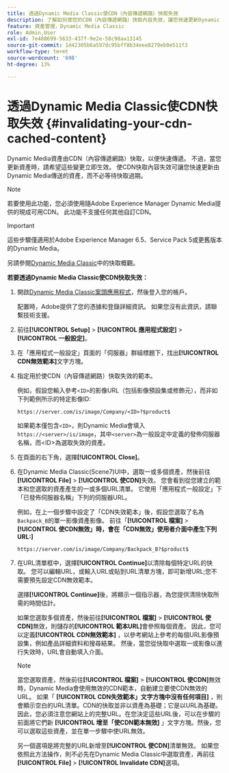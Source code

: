 ```yaml
---
title: 透過Dynamic Media Classic使CDN（內容傳遞網路）快取失效
description: 了解如何使您的CDN（內容傳遞網路）快取內容失效，讓您快速更新Dynamic Media所傳送的資產，而不必等待快取過期。
feature: 資產管理，Dynamic Media Classic
role: Admin,User
exl-id: 7e488699-5633-437f-9e2e-58c98aa13145
source-git-commit: 1d42305b6a597dc95bff8b34eee8279eb0e511f3
workflow-type: tm+mt
source-wordcount: '698'
ht-degree: 13%

---
```


# 透過Dynamic Media Classic使CDN快取失效 {#invalidating-your-cdn-cached-content}

Dynamic Media資產由CDN（內容傳遞網路）快取，以便快速傳遞。 不過，當您更新資產時，請希望這些變更立即生效。 使CDN快取內容失效可讓您快速更新由Dynamic Media傳送的資產，而不必等待快取過期。

>[!NOTE]
>
>若要使用此功能，您必須使用隨Adobe Experience Manager Dynamic Media提供的現成可用CDN。 此功能不支援任何其他自訂CDN。

>[!IMPORTANT]
>
>這些步驟僅適用於Adobe Experience Manager 6.5、Service Pack 5或更舊版本的Dynamic Media。<!-- If you are using Dynamic Media in AEM as a Cloud Service, [use the new steps found here](/help/assets/invalidate-cdn-cache-dynamic-media.md). -->

另請參閱[Dynamic Media Classic](https://helpx.adobe.com/experience-manager/scene7/kb/base/caching-questions/scene7-caching-overview.html)中的快取概觀。

**若要透過Dynamic Media Classic使CDN快取失效：**

1. 開啟[Dynamic Media Classic案頭應用程式](https://experienceleague.adobe.com/docs/dynamic-media-classic/using/getting-started/signing-out.html#getting-started)，然後登入您的帳戶。

   配置時，Adobe提供了您的憑據和登錄詳細資訊。 如果您沒有此資訊，請聯繫技術支援。

1. 前往&#x200B;**[!UICONTROL Setup]** > **[!UICONTROL 應用程式設定]** > **[!UICONTROL 一般設定]**。
1. 在「應用程式一般設定」頁面的「伺服器」群組標題下，找出&#x200B;**[!UICONTROL CDN無效範本]**&#x200B;文字方塊。

1. 指定用於使CDN（內容傳遞網路）快取失效的範本。

   例如，假設您輸入參考`<ID>`的影像URL（包括影像預設集或修飾元），而非如下列範例所示的特定影像ID:

   `https://server.com/is/image/Company/<ID>?$product$`

   如果範本僅包含`<ID>`，則Dynamic Media會填入`https://<server>/is/image`，其中`<server>`為一般設定中定義的發佈伺服器名稱，而&lt;ID>為選取失效的資產。

1. 在頁面的右下角，選擇&#x200B;**[!UICONTROL Close]**。
1. 在Dynamic Media Classic(Scene7)UI中，選取一或多個資產，然後前往&#x200B;**[!UICONTROL File]** > **[!UICONTROL 使CDN]**&#x200B;失效。 您會看到從您建立的範本和您選取的資產產生的一或多個URL清單。 它使用「應用程式一般設定」下「已發佈伺服器名稱」下列的伺服器URL。

   例如，在上一個步驟中設定了「CDN失效範本」後，假設您選取了名為`Backpack_B`的單一影像資產影像。 前往「**[!UICONTROL 檔案]** > **[!UICONTROL 使CDN無效」時，會在「CDN無效」使用者介面中產生下列URL:]**

   `https://server.com/is/image/Company/Backpack_B?$product$`

1. 在URL清單框中，選擇&#x200B;**[!UICONTROL Continue]**&#x200B;以清除每個特定URL的快取。 您可以編輯URL，或輸入URL或貼到URL清單方塊，即可新增URL;您不需要預先設定CDN無效範本。

   選擇&#x200B;**[!UICONTROL Continue]**&#x200B;後，將顯示一個指示器，為您提供清除快取所需的時間估計。

   如果您選取多個資產，然後前往&#x200B;**[!UICONTROL 檔案]** > **[!UICONTROL 使CDN]**&#x200B;無效，則儲存的&#x200B;**[!UICONTROL 範本URL]**&#x200B;會參照每個資產。 因此，您可以定義&#x200B;**[!UICONTROL CDN無效範本]** ，以參考網站上參考的每個URL影像預設集，例如產品詳細資料和搜尋結果。 然後，當您從快取中選取一或影像以進行失效時，URL會自動填入介面。

   >[!NOTE]
   >
   >當您選取資產，然後前往&#x200B;**[!UICONTROL 檔案]** > **[!UICONTROL 使CDN]**&#x200B;無效時，Dynamic Media會使用無效的CDN範本，自動建立要使CDN無效的URL。 如果「 **[!UICONTROL CDN失效範本」文字方塊中沒有任何項目]** ，則會顯示空白的URL清單。CDN的快取並非以資產為基礎；它是以URL為基礎。因此，您必須注意您網站上的完整URL。在您決定這些URL後，可以在步驟的前面將它們新 **[!UICONTROL 增至「使CDN範本無效]** 」文字方塊。然後，您可以選取這些資產，並在單一步驟中使URL無效。
   >
   >另一個選項是將完整的URL新增至&#x200B;**[!UICONTROL 使CDN]**&#x200B;清單無效。 如果您依照此方法操作，則不必先在Dynamic Media Classic中選取資產，再前往&#x200B;**[!UICONTROL File]** > **[!UICONTROL Invalidate CDN]**&#x200B;選項。
